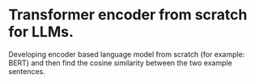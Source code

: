 # Transformer encoder from scratch for LLMs. 
Developing encoder based language model from scratch (for example: BERT) and then find the cosine similarity between the two example sentences.
